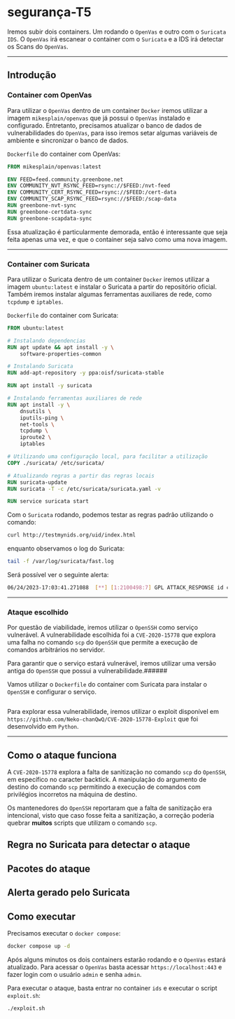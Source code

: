 # segurança-T5

Iremos subir dois containers. Um rodando o `OpenVas` e outro com o `Suricata IDS`.
O `OpenVas` irá escanear o container com o `Suricata` e a IDS irá detectar os Scans do `OpenVas`.

***

## Introdução

### Container com OpenVas

Para utilizar o `OpenVas` dentro de um container `Docker` iremos utilizar a imagem `mikesplain/openvas` que já possui o `OpenVas` instalado e configurado. Entretanto, precisamos atualizar o banco de dados de vulnerabilidades do `OpenVas`, para isso iremos setar algumas variáveis de ambiente e sincronizar o banco de dados.

`Dockerfile` do container com OpenVas:

```Dockerfile
FROM mikesplain/openvas:latest

ENV FEED=feed.community.greenbone.net
ENV COMMUNITY_NVT_RSYNC_FEED=rsync://$FEED:/nvt-feed
ENV COMMUNITY_CERT_RSYNC_FEED=rsync://$FEED:/cert-data
ENV COMMUNITY_SCAP_RSYNC_FEED=rsync://$FEED:/scap-data
RUN greenbone-nvt-sync
RUN greenbone-certdata-sync
RUN greenbone-scapdata-sync
```

Essa atualização é particularmente demorada, então é interessante que seja feita apenas uma vez, e que o container seja salvo como uma nova imagem.

***

### Container com Suricata

Para utilizar o Suricata dentro de um container `Docker` iremos utilizar a imagem `ubuntu:latest` e instalar o Suricata a partir do repositório oficial. Também iremos instalar algumas ferramentas auxiliares de rede, como `tcpdump` e `iptables`.

`Dockerfile` do container com Suricata:

```Dockerfile
FROM ubuntu:latest

# Instalando dependencias
RUN apt update && apt install -y \
    software-properties-common

# Instalando Suricata
RUN add-apt-repository -y ppa:oisf/suricata-stable

RUN apt install -y suricata

# Instalando ferramentas auxiliares de rede
RUN apt install -y \
    dnsutils \
    iputils-ping \
    net-tools \
    tcpdump \
    iproute2 \
    iptables

# Utilizando uma configuração local, para facilitar a utilização
COPY ./suricata/ /etc/suricata/

# Atualizando regras a partir das regras locais
RUN suricata-update
RUN suricata -T -c /etc/suricata/suricata.yaml -v

RUN service suricata start
```

Com o `Suricata` rodando, podemos testar as regras padrão utilizando o comando:

```bash
curl http://testmynids.org/uid/index.html
```

enquanto observamos o log do Suricata:

```bash
tail -f /var/log/suricata/fast.log
```

Será possível ver o seguinte alerta:

```bash
06/24/2023-17:03:41.271088  [**] [1:2100498:7] GPL ATTACK_RESPONSE id check returned root [**] [Classification: Potentially Bad Traffic] [Priority: 2] {TCP} 65.8.214.24:80 -> 172.18.0.2:42414
```

***

### Ataque escolhido

Por questão de viabilidade, iremos utilizar o `OpenSSH` como serviço vulnerável. A vulnerabilidade escolhida foi a `CVE-2020-15778` que explora uma falha no comando `scp` do `OpenSSH` que permite a execução de comandos arbitrários no servidor.

Para garantir que o serviço estará vulnerável, iremos utilizar uma versão antiga do `OpenSSH` que possui a vulnerabilidade.######

Vamos utilizar o `Dockerfile` do container com Suricata para instalar o `OpenSSH` e configurar o serviço.

```Dockerfile
```

Para explorar essa vulnerabilidade, iremos utilizar o exploit disponível em `https://github.com/Neko-chanQwQ/CVE-2020-15778-Exploit` que foi desenvolvido em `Python`.

***

## Como o ataque funciona

A `CVE-2020-15778`  explora a falta de sanitização no comando `scp` do `OpenSSH`, em específico no caracter backtick. A manipulação do argumento de destino do comando `scp` permitindo a execução de comandos com privilégios incorretos na máquina de destino.

Os mantenedores do `OpenSSH` reportaram que a falta de sanitização era intencional, visto que caso fosse feita a sanitização, a correção poderia quebrar **muitos** scripts que utilizam o comando `scp`.

## Regra no Suricata para detectar o ataque

## Pacotes do ataque

## Alerta gerado pelo Suricata

## Como executar

Precisamos executar o `docker compose`:

```bash
docker compose up -d
```

Após alguns minutos os dois containers estarão rodando e o `OpenVas` estará atualizado. Para acessar o `OpenVas` basta acessar `https://localhost:443` e fazer login com o usuário `admin` e senha `admin`.

Para executar o ataque, basta entrar no container `ids` e executar o script `exploit.sh`:

```bash
./exploit.sh
```
